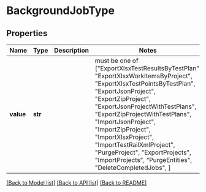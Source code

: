 # BackgroundJobType


## Properties
Name | Type | Description | Notes
------------ | ------------- | ------------- | -------------
**value** | **str** |  |  must be one of ["ExportXlsxTestResultsByTestPlan", "ExportXlsxWorkItemsByProject", "ExportXlsxTestPointsByTestPlan", "ExportJsonProject", "ExportZipProject", "ExportJsonProjectWithTestPlans", "ExportZipProjectWithTestPlans", "ImportJsonProject", "ImportZipProject", "ImportXlsxProject", "ImportTestRailXmlProject", "PurgeProject", "ExportProjects", "ImportProjects", "PurgeEntities", "DeleteCompletedJobs", ]

[[Back to Model list]](../README.md#documentation-for-models) [[Back to API list]](../README.md#documentation-for-api-endpoints) [[Back to README]](../README.md)


